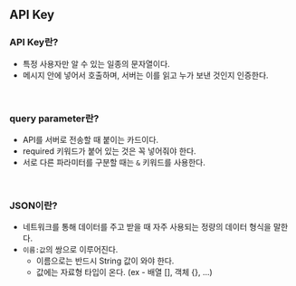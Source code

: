 ## API Key

### API Key란?

- 특정 사용자만 알 수 있는 일종의 문자열이다.
- 메시지 안에 넣어서 호출하며, 서버는 이를 읽고 누가 보낸 것인지 인증한다.

<br>

### query parameter란?

- API를 서버로 전송할 때 붙이는 카드이다.
- required 키워드가 붙어 있는 것은 꼭 넣어줘야 한다.
- 서로 다른 파라미터를 구분할 때는 `&` 키워드를 사용한다.

<br>

### JSON이란?

- 네트워크를 통해 데이터를 주고 받을 때 자주 사용되는 정량의 데이터 형식을 말한다.
- `이름:값`의 쌍으로 이루어진다.
    - 이름으로는 반드시 String 값이 와야 한다.
    - 값에는 자료형 타입이 온다. (ex - 배열 [], 객체 {}, ...)
